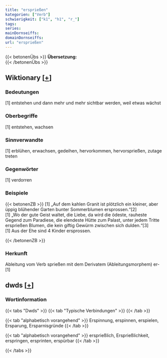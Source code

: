 ```yaml
---
title: "ersprießen"
kategorien: ["Verb"]
schwierigkeit: ["k1", "h1", "r_"]
tags:
series:
mainDornseiffs:
domainDornseiffs:
url: "ersprießen"
---
```


{{< betonenÜbs >}}
**Übersetzung:**  
{{< /betonenÜbs >}}

## Wiktionary [[+](https://de.wiktionary.org/wiki/ersprießen)]

### Bedeutungen
[1] entstehen und dann mehr und mehr sichtbar werden, weil etwas wächst  

### Oberbegriffe
[1] entstehen, wachsen  

### Sinnverwandte
[1] erblühen, erwachsen, gedeihen, hervorkommen, hervorsprießen, zutage treten  

### Gegenwörter
[1] verdorren  

### Beispiele
{{< betonenZB >}}
[1] „Auf dem kahlen Granit ist plötzlich ein kleiner, aber üppig blühender Garten bunter Sommerblumen ersprossen.“[2]  
[1] „Wo der gute Geist waltet, die Liebe, da wird die ödeste, rauheste Gegend zum Paradiese, die elendeste Hütte zum Palast, unter jedem Tritte ersprießen Blumen, die kein giftig Gewürm zwischen sich dulden.“[3]  
[1] Aus der Ehe sind 4 Kinder ersprossen.  

{{< /betonenZB >}}
### Herkunft
Ableitung vom Verb sprießen mit dem Derivatem (Ableitungsmorphem) er-[1]  



## dwds [[+](https://www.dwds.de/wb/ersprießen)]

### Wortinformation
{{< tabs "Dwds" >}}
{{< tab "Typische Verbindungen" >}}
{{< /tab >}}

{{< tab "alphabetisch vorangehend" >}}
Erspinnung, erspinnen, erspielen, Ersparung, Ersparnisgründe
{{< /tab >}}

{{< tab "alphabetisch vorangehend" >}}
ersprießlich, Ersprießlichkeit, erspringen, ersprinten, erspürbar
{{< /tab >}}

{{< /tabs >}}

